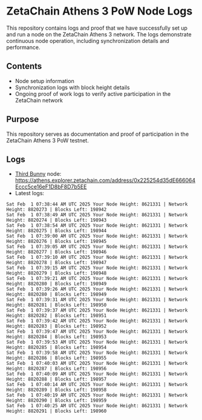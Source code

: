 # ZetaChain Athens 3 PoW Node Logs
This repository contains logs and proof that we have successfully set up and run a node on the ZetaChain Athens 3 network. The logs demonstrate continuous node operation, including synchronization details and performance.

## Contents
- Node setup information
- Synchronization logs with block height details
- Ongoing proof of work logs to verify active participation in the ZetaChain network

## Purpose
This repository serves as documentation and proof of participation in the ZetaChain Athens 3 PoW testnet.

## Logs

- [Third Bunny](https://thirdbunny.xyz/) node: https://athens.explorer.zetachain.com/address/0x225254d35dE666064Eccc5ce16eF1D8bF8D7b5EE
- Latest logs:
```
Sat Feb  1 07:38:44 AM UTC 2025 Your Node Height: 8621331 | Network Height: 8820273 | Blocks Left: 198942
Sat Feb  1 07:38:49 AM UTC 2025 Your Node Height: 8621331 | Network Height: 8820274 | Blocks Left: 198943
Sat Feb  1 07:38:54 AM UTC 2025 Your Node Height: 8621331 | Network Height: 8820275 | Blocks Left: 198944
Sat Feb  1 07:39:00 AM UTC 2025 Your Node Height: 8621331 | Network Height: 8820276 | Blocks Left: 198945
Sat Feb  1 07:39:05 AM UTC 2025 Your Node Height: 8621331 | Network Height: 8820277 | Blocks Left: 198946
Sat Feb  1 07:39:10 AM UTC 2025 Your Node Height: 8621331 | Network Height: 8820278 | Blocks Left: 198947
Sat Feb  1 07:39:15 AM UTC 2025 Your Node Height: 8621331 | Network Height: 8820279 | Blocks Left: 198948
Sat Feb  1 07:39:21 AM UTC 2025 Your Node Height: 8621331 | Network Height: 8820280 | Blocks Left: 198949
Sat Feb  1 07:39:26 AM UTC 2025 Your Node Height: 8621331 | Network Height: 8820280 | Blocks Left: 198949
Sat Feb  1 07:39:31 AM UTC 2025 Your Node Height: 8621331 | Network Height: 8820281 | Blocks Left: 198950
Sat Feb  1 07:39:37 AM UTC 2025 Your Node Height: 8621331 | Network Height: 8820282 | Blocks Left: 198951
Sat Feb  1 07:39:42 AM UTC 2025 Your Node Height: 8621331 | Network Height: 8820283 | Blocks Left: 198952
Sat Feb  1 07:39:47 AM UTC 2025 Your Node Height: 8621331 | Network Height: 8820284 | Blocks Left: 198953
Sat Feb  1 07:39:53 AM UTC 2025 Your Node Height: 8621331 | Network Height: 8820285 | Blocks Left: 198954
Sat Feb  1 07:39:58 AM UTC 2025 Your Node Height: 8621331 | Network Height: 8820286 | Blocks Left: 198955
Sat Feb  1 07:40:03 AM UTC 2025 Your Node Height: 8621331 | Network Height: 8820287 | Blocks Left: 198956
Sat Feb  1 07:40:09 AM UTC 2025 Your Node Height: 8621331 | Network Height: 8820288 | Blocks Left: 198957
Sat Feb  1 07:40:14 AM UTC 2025 Your Node Height: 8621331 | Network Height: 8820289 | Blocks Left: 198958
Sat Feb  1 07:40:19 AM UTC 2025 Your Node Height: 8621331 | Network Height: 8820290 | Blocks Left: 198959
Sat Feb  1 07:40:25 AM UTC 2025 Your Node Height: 8621331 | Network Height: 8820291 | Blocks Left: 198960
```
